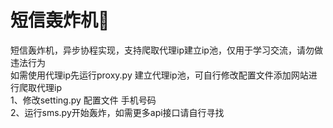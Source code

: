 # 短信轰炸机🐔  
短信轰炸机，异步协程实现，支持爬取代理ip建立ip池，仅用于学习交流，请勿做违法行为  
如需使用代理ip先运行proxy.py 建立代理ip池，可自行修改配置文件添加网站进行爬取代理ip  
1、修改setting.py 配置文件 手机号码  
2、运行sms.py开始轰炸，如需更多api接口请自行寻找  

